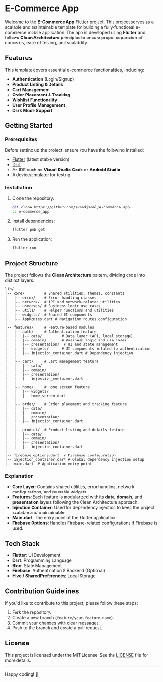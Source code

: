 # E-Commerce App

Welcome to the **E-Commerce App** Flutter project. This project serves as a scalable and maintainable template for building a fully-functional e-commerce mobile application. The app is developed using **Flutter** and follows **Clean Architecture** principles to ensure proper separation of concerns, ease of testing, and scalability.

## Features

This template covers essential e-commerce functionalities, including:

- **Authentication** (Login/Signup)
- **Product Listing & Details**
- **Cart Management**
- **Order Placement & Tracking**
- **Wishlist Functionality**
- **User Profile Management**
- **Dark Mode Support**

## Getting Started

### Prerequisites

Before setting up the project, ensure you have the following installed:

- [Flutter](https://flutter.dev/docs/get-started/install) (latest stable version)
- [Dart](https://dart.dev/get-dart)
- An IDE such as **Visual Studio Code** or **Android Studio**
- A device/emulator for testing

### Installation

1. Clone the repository:
   ```sh
   git clone https://github.com/a7medjamal/e-commerce_app
   cd e-commerce_app
   ```

2. Install dependencies:
   ```sh
   flutter pub get
   ```

3. Run the application:
   ```sh
   flutter run
   ```

## Project Structure

The project follows the **Clean Architecture** pattern, dividing code into distinct layers:

```
lib/
|-- core/         # Shared utilities, themes, constants
|   |-- error/    # Error handling classes
|   |-- network/  # API and network-related utilities
|   |-- usecases/ # Business logic use cases
|   |-- utils/    # Helper functions and utilities
|   |-- widgets/  # Shared UI components
|   |-- AppRoutes.dart # Navigation routes configuration
|
|-- features/     # Feature-based modules
|   |-- auth/     # Authentication feature
|   |   |-- data/         # Data layer (API, local storage)
|   |   |-- domain/       # Business logic and use cases
|   |   |-- presentation/  # UI and state management
|   |   |-- widgets/      # UI components related to authentication
|   |   |-- injection_container.dart # Dependency injection
|   |
|   |-- cart/     # Cart management feature
|   |   |-- data/
|   |   |-- domain/
|   |   |-- presentation/
|   |   |-- injection_container.dart
|   |
|   |-- home/     # Home screen feature
|   |   |-- widgets/
|   |   |-- home_screen.dart
|   |
|   |-- order/    # Order placement and tracking feature
|   |   |-- data/
|   |   |-- domain/
|   |   |-- presentation/
|   |   |-- injection_container.dart
|   |
|   |-- product/  # Product listing and details feature
|   |   |-- data/
|   |   |-- domain/
|   |   |-- presentation/
|   |   |-- injection_container.dart
|
|-- firebase_options.dart  # Firebase configuration
|-- injection_container.dart # Global dependency injection setup
|-- main.dart  # Application entry point
```

### Explanation

- **Core Layer**: Contains shared utilities, error handling, network configurations, and reusable widgets.
- **Features**: Each feature is modularized with its **data**, **domain**, and **presentation** layers following the Clean Architecture approach.
- **Injection Container**: Used for dependency injection to keep the project scalable and maintainable.
- **Main.dart**: The entry point of the Flutter application.
- **Firebase Options**: Handles Firebase-related configurations if Firebase is used.

## Tech Stack

- **Flutter**: UI Development
- **Dart**: Programming Language
- **Bloc**: State Management
- **Firebase**: Authentication & Backend (Optional)
- **Hive / SharedPreferences**: Local Storage

## Contribution Guidelines

If you'd like to contribute to this project, please follow these steps:

1. Fork the repository.
2. Create a new branch (`feature/your-feature-name`).
3. Commit your changes with clear messages.
4. Push to the branch and create a pull request.

## License

This project is licensed under the MIT License. See the [LICENSE](LICENSE) file for more details.

---

Happy coding! 🚀
